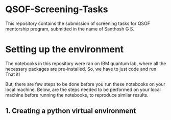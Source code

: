 # QSOF-Screening-Tasks
This repository contains the submission of screening tasks for QSOF mentorship program, submitted in the name of Santhosh G S.


# Setting up the environment
The notebooks in this repository were ran on IBM quantum lab, where all the necessary packages are pre-installed. So, we have to just code and run. That it!

But, there are few steps to be done before you run these notebooks on your local machine. Below, are the steps needed to be performed on your local machine before running the notebooks, to reproduce similar results.

## 1. Creating a python virtual environment
